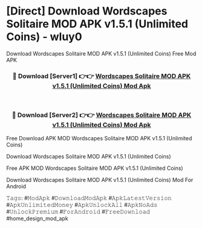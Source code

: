 # [Direct] Download Wordscapes Solitaire MOD APK v1.5.1 (Unlimited Coins) - wluy0
Download Wordscapes Solitaire MOD APK v1.5.1 (Unlimited Coins) Free Mod APK

<div align="center">
<h3>🔴 Download [Server1] 👉👉 <a href="https://apk-comot.site?title=Wordscapes_Solitaire_MOD_APK_v1.5.1_(Unlimited_Coins)">Wordscapes Solitaire MOD APK v1.5.1 (Unlimited Coins) Mod Apk</a></h3><br>

<h3>🔴 Download [Server2] 👉👉 <a href="https://apk-comot.site?title=Wordscapes_Solitaire_MOD_APK_v1.5.1_(Unlimited_Coins)">Wordscapes Solitaire MOD APK v1.5.1 (Unlimited Coins) Mod Apk</a></h3>
</div>


Free Download APK MOD Wordscapes Solitaire MOD APK v1.5.1 (Unlimited Coins)

Download Wordscapes Solitaire MOD APK v1.5.1 (Unlimited Coins) 

Free APK MOD Wordscapes Solitaire MOD APK v1.5.1 (Unlimited Coins) 

Download Wordscapes Solitaire MOD APK v1.5.1 (Unlimited Coins) Mod For Android

𝚃𝚊𝚐𝚜: #𝙼𝚘𝚍𝙰𝚙𝚔 #𝙳𝚘𝚠𝚗𝚕𝚘𝚊𝚍𝙼𝚘𝚍𝙰𝚙𝚔 #𝙰𝚙𝚔𝙻𝚊𝚝𝚎𝚜𝚝𝚅𝚎𝚛𝚜𝚒𝚘𝚗 #𝙰𝚙𝚔𝚄𝚗𝚕𝚒𝚖𝚒𝚝𝚎𝚍𝙼𝚘𝚗𝚎𝚢 #𝙰𝚙𝚔𝚄𝚗𝚕𝚘𝚌𝚔𝙰𝚕𝚕 #𝙰𝚙𝚔𝙽𝚘𝙰𝚍𝚜 #𝚄𝚗𝚕𝚘𝚌𝚔𝙿𝚛𝚎𝚖𝚒𝚞𝚖 #𝙵𝚘𝚛𝙰𝚗𝚍𝚛𝚘𝚒𝚍 #𝙵𝚛𝚎𝚎𝙳𝚘𝚠𝚗𝚕𝚘𝚊𝚍 #home_design_mod_apk